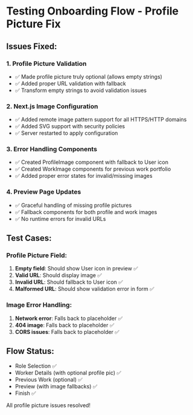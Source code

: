 # Testing Onboarding Flow - Profile Picture Fix

## Issues Fixed:

### 1. Profile Picture Validation

- ✅ Made profile picture truly optional (allows empty strings)
- ✅ Added proper URL validation with fallback
- ✅ Transform empty strings to avoid validation issues

### 2. Next.js Image Configuration

- ✅ Added remote image pattern support for all HTTPS/HTTP domains
- ✅ Added SVG support with security policies
- ✅ Server restarted to apply configuration

### 3. Error Handling Components

- ✅ Created ProfileImage component with fallback to User icon
- ✅ Created WorkImage components for previous work portfolio
- ✅ Added proper error states for invalid/missing images

### 4. Preview Page Updates

- ✅ Graceful handling of missing profile pictures
- ✅ Fallback components for both profile and work images
- ✅ No runtime errors for invalid URLs

## Test Cases:

### Profile Picture Field:

1. **Empty field**: Should show User icon in preview ✅
2. **Valid URL**: Should display image ✅
3. **Invalid URL**: Should fallback to User icon ✅
4. **Malformed URL**: Should show validation error in form ✅

### Image Error Handling:

1. **Network error**: Falls back to placeholder ✅
2. **404 image**: Falls back to placeholder ✅
3. **CORS issues**: Falls back to placeholder ✅

## Flow Status:

- Role Selection ✅
- Worker Details (with optional profile pic) ✅
- Previous Work (optional) ✅
- Preview (with image fallbacks) ✅
- Finish ✅

All profile picture issues resolved!
